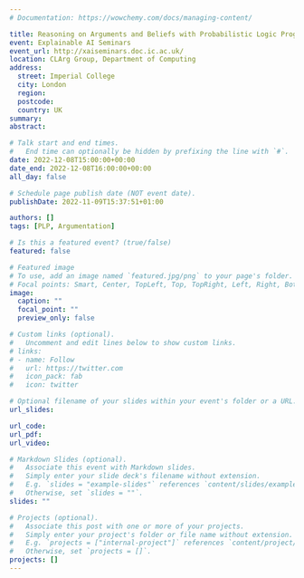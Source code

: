 ```yaml
---
# Documentation: https://wowchemy.com/docs/managing-content/

title: Reasoning on Arguments and Beliefs with Probabilistic Logic Programs
event: Explainable AI Seminars
event_url: http://xaiseminars.doc.ic.ac.uk/
location: CLArg Group, Department of Computing
address: 
  street: Imperial College 
  city: London
  region: 
  postcode:
  country: UK
summary:
abstract:

# Talk start and end times.
#   End time can optionally be hidden by prefixing the line with `#`.
date: 2022-12-08T15:00:00+00:00
date_end: 2022-12-08T16:00:00+00:00
all_day: false

# Schedule page publish date (NOT event date).
publishDate: 2022-11-09T15:37:51+01:00

authors: []
tags: [PLP, Argumentation]

# Is this a featured event? (true/false)
featured: false

# Featured image
# To use, add an image named `featured.jpg/png` to your page's folder. 
# Focal points: Smart, Center, TopLeft, Top, TopRight, Left, Right, BottomLeft, Bottom, BottomRight.
image:
  caption: ""
  focal_point: ""
  preview_only: false

# Custom links (optional).
#   Uncomment and edit lines below to show custom links.
# links:
# - name: Follow
#   url: https://twitter.com
#   icon_pack: fab
#   icon: twitter

# Optional filename of your slides within your event's folder or a URL.
url_slides:

url_code:
url_pdf:
url_video:

# Markdown Slides (optional).
#   Associate this event with Markdown slides.
#   Simply enter your slide deck's filename without extension.
#   E.g. `slides = "example-slides"` references `content/slides/example-slides.md`.
#   Otherwise, set `slides = ""`.
slides: ""

# Projects (optional).
#   Associate this post with one or more of your projects.
#   Simply enter your project's folder or file name without extension.
#   E.g. `projects = ["internal-project"]` references `content/project/deep-learning/index.md`.
#   Otherwise, set `projects = []`.
projects: []
---
```

